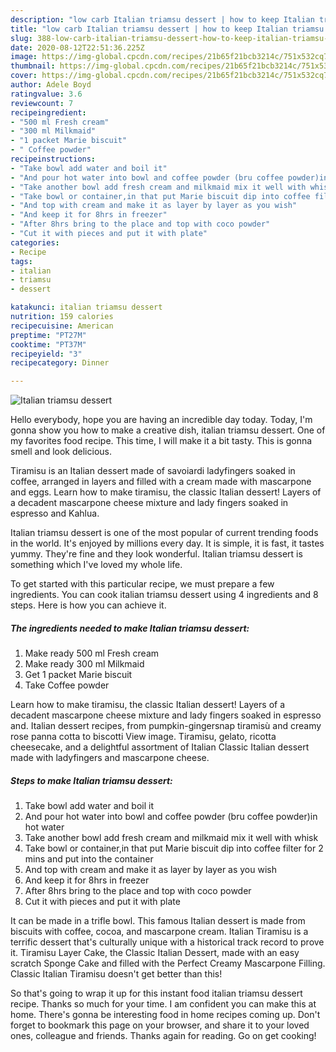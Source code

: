 ```yaml
---
description: "low carb Italian triamsu dessert | how to keep Italian triamsu dessert"
title: "low carb Italian triamsu dessert | how to keep Italian triamsu dessert"
slug: 388-low-carb-italian-triamsu-dessert-how-to-keep-italian-triamsu-dessert
date: 2020-08-12T22:51:36.225Z
image: https://img-global.cpcdn.com/recipes/21b65f21bcb3214c/751x532cq70/italian-triamsu-dessert-recipe-main-photo.jpg
thumbnail: https://img-global.cpcdn.com/recipes/21b65f21bcb3214c/751x532cq70/italian-triamsu-dessert-recipe-main-photo.jpg
cover: https://img-global.cpcdn.com/recipes/21b65f21bcb3214c/751x532cq70/italian-triamsu-dessert-recipe-main-photo.jpg
author: Adele Boyd
ratingvalue: 3.6
reviewcount: 7
recipeingredient:
- "500 ml Fresh cream"
- "300 ml Milkmaid"
- "1 packet Marie biscuit"
- " Coffee powder"
recipeinstructions:
- "Take bowl add water and boil it"
- "And pour hot water into bowl and coffee powder (bru coffee powder)in hot water"
- "Take another bowl add fresh cream and milkmaid mix it well with whisk"
- "Take bowl or container,in that put Marie biscuit dip into coffee filter for 2 mins and put into the container"
- "And top with cream and make it as layer by layer as you wish"
- "And keep it for 8hrs in freezer"
- "After 8hrs bring to the place and top with coco powder"
- "Cut it with pieces and put it with plate"
categories:
- Recipe
tags:
- italian
- triamsu
- dessert

katakunci: italian triamsu dessert 
nutrition: 159 calories
recipecuisine: American
preptime: "PT27M"
cooktime: "PT37M"
recipeyield: "3"
recipecategory: Dinner

---
```



![Italian triamsu dessert](https://img-global.cpcdn.com/recipes/21b65f21bcb3214c/751x532cq70/italian-triamsu-dessert-recipe-main-photo.jpg)

Hello everybody, hope you are having an incredible day today. Today, I'm gonna show you how to make a creative dish, italian triamsu dessert. One of my favorites food recipe. This time, I will make it a bit tasty. This is gonna smell and look delicious.

Tiramisu is an Italian dessert made of savoiardi ladyfingers soaked in coffee, arranged in layers and filled with a cream made with mascarpone and eggs. Learn how to make tiramisu, the classic Italian dessert! Layers of a decadent mascarpone cheese mixture and lady fingers soaked in espresso and Kahlua.

Italian triamsu dessert is one of the most popular of current trending foods in the world. It's enjoyed by millions every day. It is simple, it is fast, it tastes yummy. They're fine and they look wonderful. Italian triamsu dessert is something which I've loved my whole life.


To get started with this particular recipe, we must prepare a few ingredients. You can cook italian triamsu dessert using 4 ingredients and 8 steps. Here is how you can achieve it.

<!--inarticleads1-->

##### The ingredients needed to make Italian triamsu dessert:

1. Make ready 500 ml Fresh cream
1. Make ready 300 ml Milkmaid
1. Get 1 packet Marie biscuit
1. Take  Coffee powder


Learn how to make tiramisu, the classic Italian dessert! Layers of a decadent mascarpone cheese mixture and lady fingers soaked in espresso and. Italian dessert recipes, from pumpkin-gingersnap tiramisù and creamy rose panna cotta to biscotti View image. Tiramisu, gelato, ricotta cheesecake, and a delightful assortment of Italian Classic Italian dessert made with ladyfingers and mascarpone cheese. 

<!--inarticleads2-->

##### Steps to make Italian triamsu dessert:

1. Take bowl add water and boil it
1. And pour hot water into bowl and coffee powder (bru coffee powder)in hot water
1. Take another bowl add fresh cream and milkmaid mix it well with whisk
1. Take bowl or container,in that put Marie biscuit dip into coffee filter for 2 mins and put into the container
1. And top with cream and make it as layer by layer as you wish
1. And keep it for 8hrs in freezer
1. After 8hrs bring to the place and top with coco powder
1. Cut it with pieces and put it with plate


It can be made in a trifle bowl. This famous Italian dessert is made from biscuits with coffee, cocoa, and mascarpone cream. Italian Tiramisu is a terrific dessert that&#39;s culturally unique with a historical track record to prove it. Tiramisu Layer Cake, the Classic Italian Dessert, made with an easy scratch Sponge Cake and filled with the Perfect Creamy Mascarpone Filling. Classic Italian Tiramisu doesn&#39;t get better than this! 

So that's going to wrap it up for this instant food italian triamsu dessert recipe. Thanks so much for your time. I am confident you can make this at home. There's gonna be interesting food in home recipes coming up. Don't forget to bookmark this page on your browser, and share it to your loved ones, colleague and friends. Thanks again for reading. Go on get cooking!
